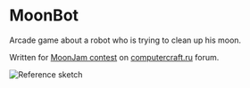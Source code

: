 # MoonBot
Arcade game about a robot who is trying to clean up his moon.

Written for [MoonJam contest](http://computercraft.ru/blog/3/entry-527-moonjam-%E2%80%94-dzhem-s-privkusom-luny/) on [computercraft.ru](http://computercraft.ru/) forum.

![Reference sketch](http://i.imgur.com/bpVinQn.png)
